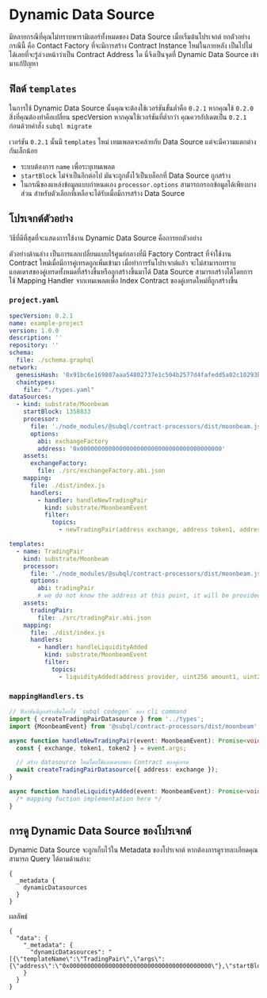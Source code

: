 # Dynamic Data Source

มีหลายกรณีที่คุณไม่ทราบพารามิเตอร์ทั้งหมดของ Data Source เมื่อเริ่มต้นโปรเจกต์ ยกตัวอย่างกรณีนี้ คือ Contact Factory ที่จะมีการสร้าง Contract Instance ใหม่ในภายหลัง เป็นไปไม่ได้เลยที่จะรู้ล่วงหน้าว่าเป็น Contract Address ใด นี่จึงเป็นจุดที่ Dynamic Data Source เข้ามาแก้ปัญหา

## ฟิลด์ `templates`

ในการใช้ Dynamic Data Source นั้นคุณจะต้องใช้เวอร์ชันขั้นต่ำคือ `0.2.1` หากคุณใช้ `0.2.0` สิ่งที่คุณต้องทำคือเปลี่ยน specVersion หากคุณใช้เวอร์ชันที่ต่ำกว่า คุณควรอัปเดตเป็น `0.2.1` ก่อนด้วยคำสั่ง `subql migrate`

เวอร์ชัน `0.2.1` นั้นมี `templates` ใหม่ เทมเพลตจะคล้ายกับ Data Source แต่จะมีความแตกต่างกันเล็กน้อย

* ระบบต้องการ `name` เพื่อระบุเทมเพลต
* `startBlock` ไม่จำเป็นอีกต่อไป มันจะถูกตั้งไว้เป็นบล็อกที่ Data Source ถูกสร้าง
* ในกรณีของแหล่งข้อมูลแบบกำหนดเอง `processor.options` สามารถกรอกข้อมูลได้เพียงบางส่วน สำหรับตัวเลือกที่เหลือจะได้รับเมื่อมีการสร้าง Data Source

## โปรเจกต์ตัวอย่าง

วิธีที่ดีที่สุดที่จะแสดงการใช้งาน Dynamic Data Source คือการยกตัวอย่าง

ตัวอย่างด้านล่าง เป็นการแลกเปลี่ยนแบบไร้ศูนย์กลางที่มี Factory Contract ที่จำใช้งาน Contract ใหม่เมื่อมีการคู่เทรดถูกเพิ่มเข้ามา เมื่อทำการรันโปรเจกต์แล้ว จะไม่สามารถทราบแอดเดรสของคู่เทรดทั้งหมดที่สร้างขึ้นหรือถูกสร้างขึ้นมาได้ Data Source สามารถสร้างได้โดยการใช้ Mapping Handler จากเทมเพลตเพื่อ Index Contract ของคู่เทรดใหม่ที่ถูกสร้างขึ้น


### `project.yaml`
```yaml
specVersion: 0.2.1
name: example-project
version: 1.0.0
description: ''
repository: ''
schema:
  file: ./schema.graphql
network:
  genesisHash: '0x91bc6e169807aaa54802737e1c504b2577d4fafedd5a02c10293b1cd60e39527'
  chaintypes:
    file: "./types.yaml"
dataSources:
  - kind: substrate/Moonbeam
    startBlock: 1358833
    processor:
      file: './node_modules/@subql/contract-processors/dist/moonbeam.js'
      options:
        abi: exchangeFactory
        address: '0x0000000000000000000000000000000000000000'
    assets:
      exchangeFactory:
        file: ./src/exchangeFactory.abi.json
    mapping:
      file: ./dist/index.js
      handlers:
        - handler: handleNewTradingPair
          kind: substrate/MoonbeamEvent
          filter:
            topics:
              - newTradingPair(address exchange, address token1, address token2)

templates:
  - name: TradingPair
    kind: substrate/Moonbeam
    processor:
      file: './node_modules/@subql/contract-processors/dist/moonbeam.js'
      options:
        abi: tradingPair
        # we do not know the address at this point, it will be provided when instantiated
    assets:
      tradingPair:
        file: ./src/tradingPair.abi.json
    mapping:
      file: ./dist/index.js
      handlers:
        - handler: handleLiquidityAdded
          kind: substrate/MoonbeamEvent
          filter:
            topics:
              - liquidityAdded(address provider, uint256 amount1, uint256 amount2)
```

### `mappingHandlers.ts`

```ts
// ฟังก์ชันนี้ถูกสร้างขึ้นโดยใช้ `subql codegen` ของ cli command
import { createTradingPairDatasource } from '../types';
import {MoonbeamEvent} from '@subql/contract-processors/dist/moonbeam';

async function handleNewTradingPair(event: MoonbeamEvent): Promise<void> {
  const { exchange, token1, token2 } = event.args;

  // สร้าง datasource ใหม่โดยใช้แอดเดรสของ Contract ของคู่เทรด
  await createTradingPairDatasource({ address: exchange });
}

async function handleLiquidityAdded(event: MoonbeamEvent): Promise<void> {
  /* mapping fuction implementation here */
}
```


## การดู Dynamic Data Source ของโปรเจกต์

Dynamic Data Source จะถูกเก็บไว้ใน Metadata ของโปรเจกต์ หากต้องการดูรายละเอียดคุณสามารถ Query ได้ตามด้านล่าง:

```gql
{
  _metadata {
    dynamicDatasources
  }
}
```

ผลลัพธ์
```
{
  "data": {
    "_metadata": {
      "dynamicDatasources": "[{\"templateName\":\"TradingPair\",\"args\":{\"address\":\"0x0000000000000000000000000000000000000000\"},\"startBlock\":1358833}]"
    }
  }
}
```

